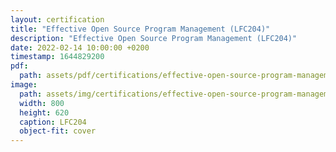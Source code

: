 ```yaml
---
layout: certification
title: "Effective Open Source Program Management (LFC204)"
description: "Effective Open Source Program Management (LFC204)"
date: 2022-02-14 10:00:00 +0200
timestamp: 1644829200
pdf:
  path: assets/pdf/certifications/effective-open-source-program-management-lfc204.pdf
image:
  path: assets/img/certifications/effective-open-source-program-management-lfc204.webp
  width: 800
  height: 620
  caption: LFC204
  object-fit: cover
---
```

